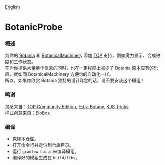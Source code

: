 [English](./README_EN.md)

# BotanicProbe

### 概述
为你的 [Botania](https://www.curseforge.com/minecraft/mc-mods/botania) 和 [BotanicalMachinery](https://www.curseforge.com/minecraft/mc-mods/botanical-machinery) 添加 [TOP](https://www.curseforge.com/minecraft/mc-mods/the-one-probe) 支持，例如魔力显示、合成进度和工作状态。<br>
在为你提供大量量化信息的同时，也在一定程度上减少了 Botania 原本应有的乐趣，就如同 BotanicalMachinery 方便你的自动化一样。<br>
所以，如果你欣赏 Botania 独特的设计理念的话，请不要安装这个模组！

### 鸣谢
灵感来自：[TOP Community Edition](https://github.com/ukmojb/The-One-Probe-Community-Edition/tree/main/src/main/java/mcjty/theoneprobe/mods/botania), [Extra Botany](https://github.com/ExtraMeteorP/Extra-Botany/tree/master/src/main/java/com/meteor/extrabotany/client/integration/theoneprobe), [KJS Tricks](https://www.mcmod.cn/post/3406.html)<br>
样式创意来自：[EioBox](https://github.com/SleepyTrousers/EnderIO-1.5-1.12/blob/master/enderio-base/src/main/java/crazypants/enderio/base/integration/top/TOPCompatibility.java)

### 编译
- 克隆本仓库。
- 打开命令行并定位到仓库目录。
- 运行 `gradlew build` 来编译模组。
- 编译好的模组生成在 `build/libs`。